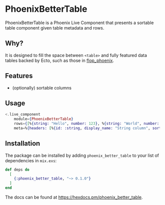# PhoenixBetterTable

PhoenixBetterTable is a Phoenix Live Component that presents a sortable table component given table metadata and rows.

## Why?

It is designed to fill the space between `<table>` and fully featured data tables backed by Ecto, such as those in [flop_phoenix](https://hex.pm/packages/flop_phoenix).

## Features

- (optionally) sortable columns

## Usage

```elixir
<.live_component
    module={PhoenixBetterTable}
    rows={[%{string: "Hello", number: 123}, %{string: "World", number: 456}]}
    meta=%{headers: [%{id: :string, display_name: "String column", sort: false}, %{id: :number}]} />
```

## Installation

The package can be installed by adding `phoenix_better_table` to your list of dependencies in `mix.exs`:

```elixir
def deps do
  [
    {:phoenix_better_table, "~> 0.1.0"}
  ]
end
```

The docs can be found at <https://hexdocs.pm/phoenix_better_table>.

